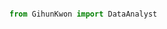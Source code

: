 <!-- ### ![header](https://capsule-render.vercel.app/api?type=transparent&color=0969DA&height=200&section=header&text=Welcome%20to%20My%20Github&fontSize=50&fontColor=00FF00) -->

```python

from GihunKwon import DataAnalyst


```



<!--
**GRetriever/GRetriever** is a ✨ _special_ ✨ repository because its `README.md` (this file) appears on your GitHub profile.

Here are some ideas to get you started:

- 🔭 I’m currently working on ...
- 🌱 I’m currently learning ...
- 👯 I’m looking to collaborate on ...
- 🤔 I’m looking for help with ...
- 💬 Ask me about ...
- 📫 How to reach me: ...
- 😄 Pronouns: ...
- ⚡ Fun fact: ...
-->
